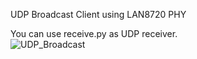 UDP Broadcast Client using LAN8720 PHY   

You can use receive.py as UDP receiver.   
![UDP_Broadcast](https://github.com/user-attachments/assets/0c298f4a-a8d8-4c1b-ba64-af00ac7f1e32)
